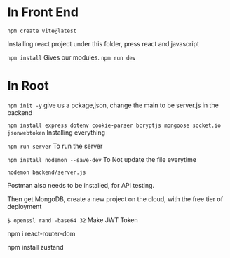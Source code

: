 # In Front End
`npm create vite@latest`

Installing react project under this folder, press react and javascript

`npm install` Gives our modules.
`npm run dev` 

# In Root

`npm init -y` give us a pckage,json, change the main to be server.js in the backend

`npm install express dotenv cookie-parser bcryptjs mongoose socket.io jsonwebtoken` Installing everything

`npm run server` To run the server

`npm install nodemon --save-dev` To Not update the file everytime

`nodemon backend/server.js`

Postman also needs to be installed, for API testing.

Then get MongoDB, create a new project on the cloud, with the free tier of deployment

`$ openssl rand -base64 32` Make JWT Token

npm i react-router-dom

npm install zustand